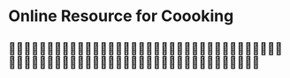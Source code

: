 # Online Resource for Coooking
## :hamburger::pizza::hotdog::hamburger::pizza::hotdog::hamburger::pizza::hotdog::hamburger::pizza::hotdog::hamburger::pizza::hotdog::hamburger::pizza::hotdog::hamburger::pizza::hotdog::hamburger::pizza::hotdog::hamburger::pizza::hotdog::hamburger::pizza::hotdog::hamburger::pizza::hotdog::hamburger::pizza::hotdog::hamburger::pizza::hotdog::hamburger::pizza::hotdog::hamburger::pizza::hotdog::hamburger::pizza::hotdog::hamburger::pizza::hotdog::hamburger::pizza::hotdog::hamburger::pizza::hotdog::hamburger::pizza::hotdog::hamburger::pizza::hotdog::hamburger::pizza::hotdog::hamburger::pizza::hotdog: